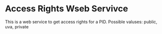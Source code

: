 # Access Rights Wseb Servivce

This is a web service to get access rights for a PID.
Possible valuses: public, uva, private 
